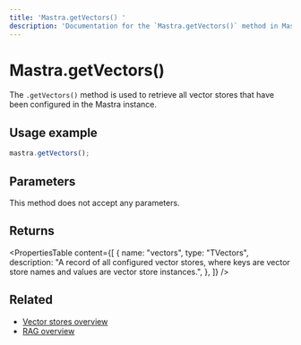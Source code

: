 ```yaml
---
title: 'Mastra.getVectors() '
description: 'Documentation for the `Mastra.getVectors()` method in Mastra, which retrieves all configured vector stores.'
---
```


# Mastra.getVectors()

The `.getVectors()` method is used to retrieve all vector stores that have been configured in the Mastra instance.

## Usage example

```typescript copy
mastra.getVectors();
```

## Parameters

This method does not accept any parameters.

## Returns

<PropertiesTable
content={[
{
name: "vectors",
type: "TVectors",
description: "A record of all configured vector stores, where keys are vector store names and values are vector store instances.",
},
]}
/>

## Related

- [Vector stores overview](../../docs/rag/vector-databases)
- [RAG overview](../../docs/rag/overview)
